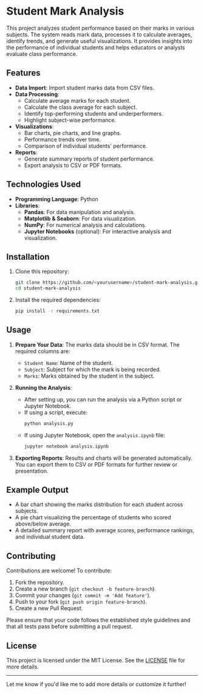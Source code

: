 
# Student Mark Analysis

This project analyzes student performance based on their marks in various subjects. The system reads mark data, processes it to calculate averages, identify trends, and generate useful visualizations. It provides insights into the performance of individual students and helps educators or analysts evaluate class performance.

## Features

- **Data Import**: Import student marks data from CSV files.
- **Data Processing**: 
  - Calculate average marks for each student.
  - Calculate the class average for each subject.
  - Identify top-performing students and underperformers.
  - Highlight subject-wise performance.
- **Visualizations**: 
  - Bar charts, pie charts, and line graphs.
  - Performance trends over time.
  - Comparison of individual students' performance.
- **Reports**:
  - Generate summary reports of student performance.
  - Export analysis to CSV or PDF formats.

## Technologies Used

- **Programming Language**: Python
- **Libraries**:
  - **Pandas**: For data manipulation and analysis.
  - **Matplotlib & Seaborn**: For data visualization.
  - **NumPy**: For numerical analysis and calculations.
  - **Jupyter Notebooks** (optional): For interactive analysis and visualization.

## Installation

1. Clone this repository:
   ```bash
   git clone https://github.com/<yourusername>/student-mark-analysis.git
   cd student-mark-analysis
   ```

2. Install the required dependencies:
   ```bash
   pip install -r requirements.txt
   ```

## Usage

1. **Prepare Your Data**: The marks data should be in CSV format. The required columns are:
   - `Student Name`: Name of the student.
   - `Subject`: Subject for which the mark is being recorded.
   - `Marks`: Marks obtained by the student in the subject.

2. **Running the Analysis**:
   - After setting up, you can run the analysis via a Python script or Jupyter Notebook.
   - If using a script, execute:
     ```bash
     python analysis.py
     ```
   - If using Jupyter Notebook, open the `analysis.ipynb` file:
     ```bash
     jupyter notebook analysis.ipynb
     ```

3. **Exporting Reports**: Results and charts will be generated automatically. You can export them to CSV or PDF formats for further review or presentation.

## Example Output

- A bar chart showing the marks distribution for each student across subjects.
- A pie chart visualizing the percentage of students who scored above/below average.
- A detailed summary report with average scores, performance rankings, and individual student data.

## Contributing

Contributions are welcome! To contribute:
1. Fork the repository.
2. Create a new branch (`git checkout -b feature-branch`).
3. Commit your changes (`git commit -m 'Add feature'`).
4. Push to your fork (`git push origin feature-branch`).
5. Create a new Pull Request.

Please ensure that your code follows the established style guidelines and that all tests pass before submitting a pull request.

## License

This project is licensed under the MIT License. See the [LICENSE](LICENSE) file for more details.

---

Let me know if you'd like me to add more details or customize it further!
